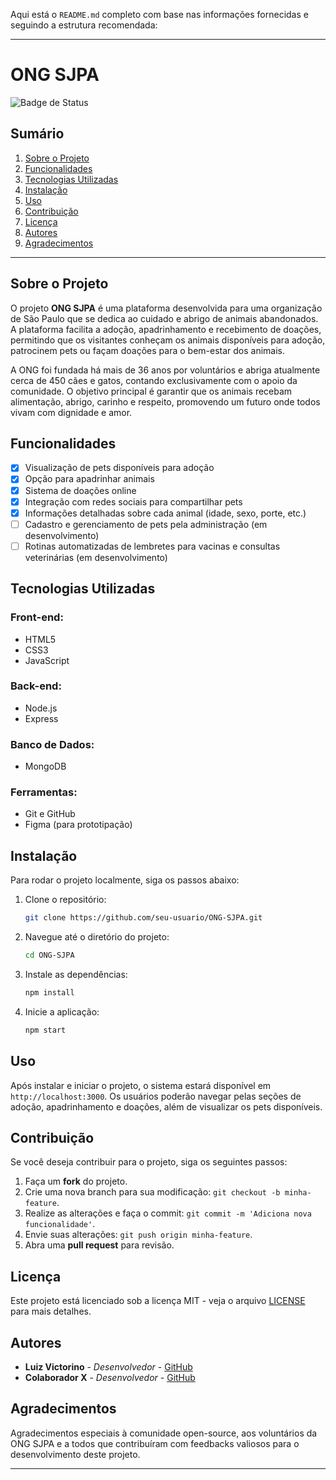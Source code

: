 Aqui está o `README.md` completo com base nas informações fornecidas e seguindo a estrutura recomendada:

---

# ONG SJPA

![Badge de Status](https://img.shields.io/badge/status-em%20desenvolvimento-brightgreen)

## Sumário

1. [Sobre o Projeto](#sobre-o-projeto)
2. [Funcionalidades](#funcionalidades)
3. [Tecnologias Utilizadas](#tecnologias-utilizadas)
4. [Instalação](#instalação)
5. [Uso](#uso)
6. [Contribuição](#contribuição)
7. [Licença](#licença)
8. [Autores](#autores)
9. [Agradecimentos](#agradecimentos)

---

## Sobre o Projeto

O projeto **ONG SJPA** é uma plataforma desenvolvida para uma organização de São Paulo que se dedica ao cuidado e abrigo de animais abandonados. A plataforma facilita a adoção, apadrinhamento e recebimento de doações, permitindo que os visitantes conheçam os animais disponíveis para adoção, patrocinem pets ou façam doações para o bem-estar dos animais.

A ONG foi fundada há mais de 36 anos por voluntários e abriga atualmente cerca de 450 cães e gatos, contando exclusivamente com o apoio da comunidade. O objetivo principal é garantir que os animais recebam alimentação, abrigo, carinho e respeito, promovendo um futuro onde todos vivam com dignidade e amor.

## Funcionalidades

- [x] Visualização de pets disponíveis para adoção
- [x] Opção para apadrinhar animais
- [x] Sistema de doações online
- [x] Integração com redes sociais para compartilhar pets
- [x] Informações detalhadas sobre cada animal (idade, sexo, porte, etc.)
- [ ] Cadastro e gerenciamento de pets pela administração (em desenvolvimento)
- [ ] Rotinas automatizadas de lembretes para vacinas e consultas veterinárias (em desenvolvimento)

## Tecnologias Utilizadas

### Front-end:
- HTML5
- CSS3
- JavaScript

### Back-end:
- Node.js
- Express

### Banco de Dados:
- MongoDB

### Ferramentas:
- Git e GitHub
- Figma (para prototipação)

## Instalação

Para rodar o projeto localmente, siga os passos abaixo:

1. Clone o repositório:

   ```bash
   git clone https://github.com/seu-usuario/ONG-SJPA.git
   ```

2. Navegue até o diretório do projeto:

   ```bash
   cd ONG-SJPA
   ```

3. Instale as dependências:

   ```bash
   npm install
   ```

4. Inicie a aplicação:

   ```bash
   npm start
   ```

## Uso

Após instalar e iniciar o projeto, o sistema estará disponível em `http://localhost:3000`. Os usuários poderão navegar pelas seções de adoção, apadrinhamento e doações, além de visualizar os pets disponíveis.

## Contribuição

Se você deseja contribuir para o projeto, siga os seguintes passos:

1. Faça um **fork** do projeto.
2. Crie uma nova branch para sua modificação: `git checkout -b minha-feature`.
3. Realize as alterações e faça o commit: `git commit -m 'Adiciona nova funcionalidade'`.
4. Envie suas alterações: `git push origin minha-feature`.
5. Abra uma **pull request** para revisão.

## Licença

Este projeto está licenciado sob a licença MIT - veja o arquivo [LICENSE](LICENSE) para mais detalhes.

## Autores

- **Luiz Victorino** - _Desenvolvedor_ - [GitHub](https://github.com/luizvictorino)
- **Colaborador X** - _Desenvolvedor_ - [GitHub](https://github.com/colaborador-x)

## Agradecimentos

Agradecimentos especiais à comunidade open-source, aos voluntários da ONG SJPA e a todos que contribuíram com feedbacks valiosos para o desenvolvimento deste projeto.

---

